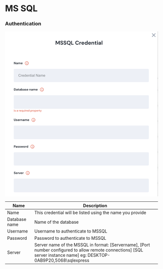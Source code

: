 # MS SQL

### Authentication

![Information needed to onboard MSSQL connector](<../../../.gitbook/assets/Screen Shot 2022-06-14 at 7.31.35 PM.png>)

| Name          | Description                                                                                                                                                              |
| ------------- | ------------------------------------------------------------------------------------------------------------------------------------------------------------------------ |
| Name          | This credential will be listed using the name you provide                                                                                                                |
| Database name | Name of the database                                                                                                                                                     |
| Username      | Username to authenticate to MSSQL                                                                                                                                        |
| Password      | Password to authenticate to MSSQL                                                                                                                                        |
| Server        | Server name of the MSSQL in format: \[Servername], \[Port number configured to allow remote connections] \[SQL server instance name] eg: DESKTOP-0AB9P20,5068\sqlexpress |
